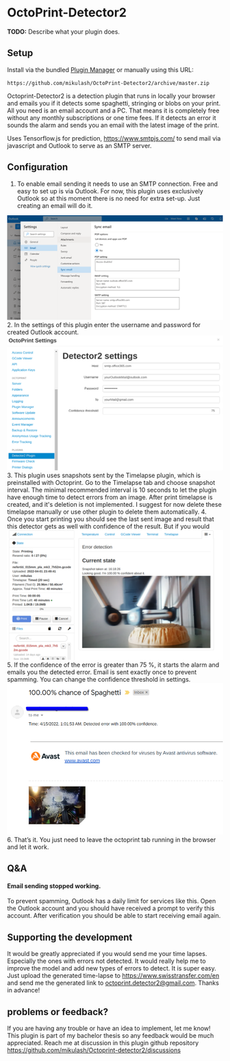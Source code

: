 # OctoPrint-Detector2

**TODO:** Describe what your plugin does.

## Setup

Install via the bundled [Plugin Manager](https://docs.octoprint.org/en/master/bundledplugins/pluginmanager.html)
or manually using this URL:

    https://github.com/mikulash/OctoPrint-Detector2/archive/master.zip

Octoprint-Detector2 is a detection plugin that runs in locally your browser and emails you if it detects some spaghetti, stringing or blobs on your print. All you need is an email account and a PC.
That means it is completely free without any monthly subscriptions or one time fees. If it detects an error it sounds the alarm and sends you an email with the latest image of the print.

Uses Tensorflow.js for prediction, https://www.smtpjs.com/ to send mail via javascript and Outlook to serve as an SMTP server.

## Configuration

1. To enable email sending it needs to use an SMTP connection. Free and easy to set up is via Outlook. For now, this plugin uses exclusively Outlook so at this moment there is no need for extra set-up. Just creating an email will do it.
<img src="assets/img/outlookPreview.png">
2. In the settings of this plugin enter the username and password for created Outlook account.
<img src="assets/img/settingsPreview.png">
3. This plugin uses snapshots sent by the Timelapse plugin, which is preinstalled with Octoprint. Go to the Timelapse tab and choose snapshot interval. The minimal recommended interval is 10 seconds to let the plugin have enough time to detect errors from an image.
After print timelapse is created, and it's deletion is not implemented. I suggest for now delete these timelapse manually or use other plugin to delete them automatically.
4. Once you start printing you should see the last sent image and result that this detector gets as well with confidence of the result. But if you would
<img src="assets/img/OctoprintPreview.png">
5. If the confidence of the error is greater than 75 %, it starts the alarm and emails you the detected error. Email is sent exactly once to prevent spamming. You can change the confidence threshold in settings.
<img src="assets/img/mailPreview.png">
6. That’s it. You just need to leave the octoprint tab running in the browser and let it work.

## Q&A
#### Email sending stopped working.
To prevent spamming, Outlook has a daily limit for services like this. Open the Outlook account and you should have received a prompt to verify this account. After verification you should be able to start receiving email again.

## Supporting the development
It would be greatly appreciated if you would send me your time lapses. Especially the ones with errors not detected. It would really help me to improve the model and add new types of errors to detect.
It is super easy. Just upload the generated time-lapse to https://www.swisstransfer.com/en and send me the generated link to octoprint.detector2@gmail.com. Thanks in advance!

## problems or feedback?
If you are having any trouble or have an idea to implement, let me know! This plugin is part of my bachelor thesis so any feedback would be much appreciated. Reach me at discussion in this plugin github repository
https://github.com/mikulash/Octoprint-detector2/discussions
